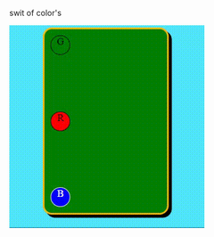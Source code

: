swit of color's

![gif](https://github.com/codigoperfeito/Exercises/blob/main/Javascript/exercises-5/e6a41032bdd94a9e84f92760f9776b5709_04_41.gif?raw=true)
